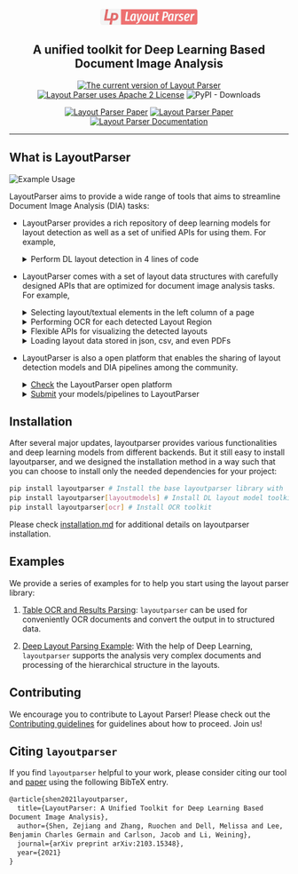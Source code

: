 <p align="center">
  <img src="https://github.com/Layout-Parser/layout-parser/raw/master/.github/layout-parser.png" alt="Layout Parser Logo" width="35%">
  <h2 align="center">
  A unified toolkit for Deep Learning Based Document Image Analysis
  </h2>
</p>

<p align=center>
<a href="https://pypi.org/project/layoutparser/"><img src="https://img.shields.io/pypi/v/layoutparser?color=%23099cec&label=PyPI%20package&logo=pypi&logoColor=white" title="The current version of Layout Parser"></a>
<a href="https://github.com/Layout-Parser/layout-parser/blob/master/LICENSE"><img src="https://img.shields.io/pypi/l/layoutparser" title="Layout Parser uses Apache 2 License"></a>
<img alt="PyPI - Downloads" src="https://img.shields.io/pypi/dm/layoutparser">
</p>

<p align=center>
<a href="https://arxiv.org/abs/2103.15348"><img src="https://img.shields.io/badge/paper-2103.15348-b31b1b.svg" title="Layout Parser Paper"></a>
<a href="https://layout-parser.github.io"><img src="https://img.shields.io/badge/website-layout--parser.github.io-informational.svg" title="Layout Parser Paper"></a>
<a href="https://layout-parser.readthedocs.io/en/latest/"><img src="https://img.shields.io/badge/doc-layout--parser.readthedocs.io-light.svg" title="Layout Parser Documentation"></a>
</p>

---

## What is LayoutParser

![Example Usage](.github/example.png)

LayoutParser aims to provide a wide range of tools that aims to streamline Document Image Analysis (DIA) tasks:

- LayoutParser provides a rich repository of deep learning models for layout detection as well as a set of unified APIs for using them. For example, 
  
  <details>
  <summary>Perform DL layout detection in 4 lines of code</summary>
  
  ```python
  import layoutparser as lp
  model = lp.AutoLayoutModel('lp://EfficientDete/PubLayNet')
  # image = Image.open("path/to/image")
  layout = model.detect(image) 
  ```
  
  </details>

- LayoutParser comes with a set of layout data structures with carefully designed APIs that are optimized for document image analysis tasks. For example, 

  <details>
  <summary>Selecting layout/textual elements in the left column of a page</summary>
  
  ```python
  image_width = image.size[0]
  left_column = lp.Interval(0, image_width/2, axis='x')
  layout.filter_by(left_column, center=True) # select objects in the left column 
  ```
  
  </details>

  <details>
  <summary>Performing OCR for each detected Layout Region</summary>
  
  ```python
  ocr_agent = lp.TesseractAgent()
  for layout_region in layout: 
      image_segment = layout_region.crop(image)
      text = ocr_agent.detect(image_segment)
  ```
  
  </details>  
    
  <details>
  <summary>Flexible APIs for visualizing the detected layouts</summary>
  
  ```python
  lp.draw_box(image, layout, box_width=1, show_element_id=True, box_alpha=0.25)
  ```
  
  </details>  
    
  </details>  
    
  <details>
  <summary>Loading layout data stored in json, csv, and even PDFs</summary>
  
  ```python 
  layout = lp.load_json("path/to/json")
  layout = lp.load_csv("path/to/csv")
  pdf_layout = lp.load_pdf("path/to/pdf")
  ```
  
  </details>

- LayoutParser is also a open platform that enables the sharing of layout detection models and DIA pipelines among the community. 
  <details>
  <summary><a href="https://layout-parser.github.io/platform/">Check</a> the LayoutParser open platform</summary>
  </details>

  <details>
  <summary><a href="https://github.com/Layout-Parser/platform">Submit</a> your models/pipelines to LayoutParser</summary>
  </details>

## Installation 

After several major updates, layoutparser provides various functionalities and deep learning models from different backends. But it still easy to install layoutparser, and we designed the installation method in a way such that you can choose to install only the needed dependencies for your project:

```bash
pip install layoutparser # Install the base layoutparser library with  
pip install layoutparser[layoutmodels] # Install DL layout model toolkit 
pip install layoutparser[ocr] # Install OCR toolkit
```

Please check [installation.md](installation.md) for additional details on layoutparser installation. 

## Examples 

We provide a series of examples for to help you start using the layout parser library: 

1. [Table OCR and Results Parsing](https://github.com/Layout-Parser/layout-parser/blob/master/examples/OCR%20Tables%20and%20Parse%20the%20Output.ipynb): `layoutparser` can be used for conveniently OCR documents and convert the output in to structured data. 

2. [Deep Layout Parsing Example](https://github.com/Layout-Parser/layout-parser/blob/master/examples/Deep%20Layout%20Parsing.ipynb): With the help of Deep Learning, `layoutparser` supports the analysis very complex documents and processing of the hierarchical structure in the layouts. 

## Contributing

We encourage you to contribute to Layout Parser! Please check out the [Contributing guidelines](.github/CONTRIBUTING.md) for guidelines about how to proceed. Join us!

## Citing `layoutparser`

If you find `layoutparser` helpful to your work, please consider citing our tool and [paper](https://arxiv.org/pdf/2103.15348.pdf) using the following BibTeX entry.

```
@article{shen2021layoutparser,
  title={LayoutParser: A Unified Toolkit for Deep Learning Based Document Image Analysis},
  author={Shen, Zejiang and Zhang, Ruochen and Dell, Melissa and Lee, Benjamin Charles Germain and Carlson, Jacob and Li, Weining},
  journal={arXiv preprint arXiv:2103.15348},
  year={2021}
}
```